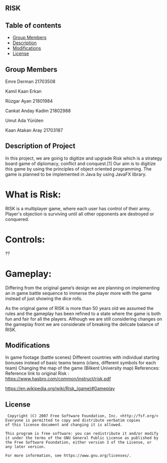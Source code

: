 ## RISK

## Table of contents
* [Group Members](#group-members)
* [Description](#description-of-project)
* [Modifications](#modifications)
* [License](#license)

## Group Members
Emre Derman		      21703508

Kamil Kaan Erkan		

Rüzgar Ayan			    21801984	

Cankat Anday Kadim	21802988

Umut Ada Yürüten		

Kaan Atakan Aray   	21703187

## Description of Project
In this project, we are going to digitize and upgrade Risk which is a strategy board game of diplomacy, conflict and conquest.[1]
Our aim is to digitize this game by using the principles of object oriented programming.
The game is planned to be implemented in Java by using JavaFX library.

# What is Risk:
RISK is a multiplayer game, where each user has control of their army. Player's objection is surviving until all other opponents are destroyed or conquered. 

# Controls:
??

# Gameplay:
  Differing from the original game’s design we are planning on implementing an in game battle sequence to immerse the player more with the game instead of just showing the dice rolls.

  As the original game of RISK is more than 50 years old we assumed the rules and the gameplay has been refined to a state where the game is both fun and fair for all the players. Although we are still considering changes on the gameplay front we are considerate of breaking the delicate balance of RISK.
 
## Modifications
In game footage (battle scenes)
Different countries with individual starting bonuses instead of basic teams teams (clans, different symbols for each team)
Changing the map of the game (Bilkent University map)
References:
Reference link to original Risk :  
https://www.hasbro.com/common/instruct/risk.pdf
 
https://en.wikipedia.org/wiki/Risk_(game)#Gameplay



## License
     Copyright (C) 2007 Free Software Foundation, Inc. <http://fsf.org/>
    Everyone is permitted to copy and distribute verbatim copies
    of this license document and changing it is allowed.

    This program is free software: you can redistribute it and/or modify
    it under the terms of the GNU General Public License as published by
    the Free Software Foundation, either version 3 of the License, or
    any later version.

    For more information, see https://www.gnu.org/licenses/.
